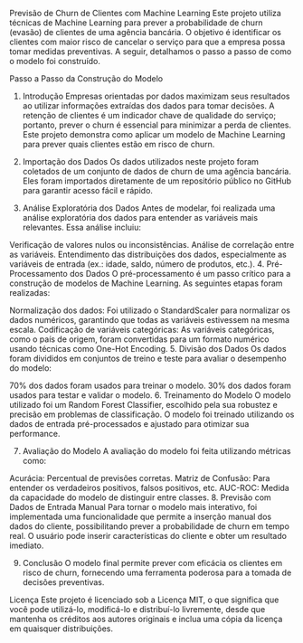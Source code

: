 Previsão de Churn de Clientes com Machine Learning
Este projeto utiliza técnicas de Machine Learning para prever a probabilidade de churn (evasão) de clientes de uma agência bancária. O objetivo é identificar os clientes com maior risco de cancelar o serviço para que a empresa possa tomar medidas preventivas. A seguir, detalhamos o passo a passo de como o modelo foi construído.

Passo a Passo da Construção do Modelo
1. Introdução
Empresas orientadas por dados maximizam seus resultados ao utilizar informações extraídas dos dados para tomar decisões. A retenção de clientes é um indicador chave de qualidade do serviço; portanto, prever o churn é essencial para minimizar a perda de clientes. Este projeto demonstra como aplicar um modelo de Machine Learning para prever quais clientes estão em risco de churn.

2. Importação dos Dados
Os dados utilizados neste projeto foram coletados de um conjunto de dados de churn de uma agência bancária. Eles foram importados diretamente de um repositório público no GitHub para garantir acesso fácil e rápido.

3. Análise Exploratória dos Dados
Antes de modelar, foi realizada uma análise exploratória dos dados para entender as variáveis mais relevantes. Essa análise incluiu:

Verificação de valores nulos ou inconsistências.
Análise de correlação entre as variáveis.
Entendimento das distribuições dos dados, especialmente as variáveis de entrada (ex.: idade, saldo, número de produtos, etc.).
4. Pré-Processamento dos Dados
O pré-processamento é um passo crítico para a construção de modelos de Machine Learning. As seguintes etapas foram realizadas:

Normalização dos dados: Foi utilizado o StandardScaler para normalizar os dados numéricos, garantindo que todas as variáveis estivessem na mesma escala.
Codificação de variáveis categóricas: As variáveis categóricas, como o país de origem, foram convertidas para um formato numérico usando técnicas como One-Hot Encoding.
5. Divisão dos Dados
Os dados foram divididos em conjuntos de treino e teste para avaliar o desempenho do modelo:

70% dos dados foram usados para treinar o modelo.
30% dos dados foram usados para testar e validar o modelo.
6. Treinamento do Modelo
O modelo utilizado foi um Random Forest Classifier, escolhido pela sua robustez e precisão em problemas de classificação. O modelo foi treinado utilizando os dados de entrada pré-processados e ajustado para otimizar sua performance.

7. Avaliação do Modelo
A avaliação do modelo foi feita utilizando métricas como:

Acurácia: Percentual de previsões corretas.
Matriz de Confusão: Para entender os verdadeiros positivos, falsos positivos, etc.
AUC-ROC: Medida da capacidade do modelo de distinguir entre classes.
8. Previsão com Dados de Entrada Manual
Para tornar o modelo mais interativo, foi implementada uma funcionalidade que permite a inserção manual dos dados do cliente, possibilitando prever a probabilidade de churn em tempo real. O usuário pode inserir características do cliente e obter um resultado imediato.

9. Conclusão
O modelo final permite prever com eficácia os clientes em risco de churn, fornecendo uma ferramenta poderosa para a tomada de decisões preventivas.

Licença
Este projeto é licenciado sob a Licença MIT, o que significa que você pode utilizá-lo, modificá-lo e distribuí-lo livremente, desde que mantenha os créditos aos autores originais e inclua uma cópia da licença em quaisquer distribuições.

